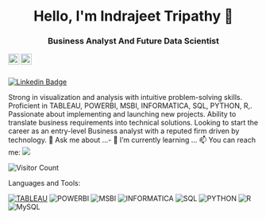 <h1 align = "center">Hello, I'm Indrajeet Tripathy 👋</h1>
<h3 align = "center">Business Analyst And Future Data Scientist</h3>

<a href="https://www.linkedin.com/in/indrajeet-tripathy/">
  <img align="left" alt="Indrajeet Linkdein" width="22px" src="https://cdn.jsdelivr.net/npm/simple-icons@v3/icons/linkedin.svg" />
</a>
<a href="https://github.com/indrajeettripathy">
  <img align="left" alt="Indrajeet Github" width="22px" src="https://cdn.jsdelivr.net/npm/simple-icons@v3/icons/github.svg" />
</a>


<br/>
<br/>



[![Linkedin Badge](https://img.shields.io/badge/-Indrajeet-blue?style=flat-square&logo=Linkedin&logoColor=white&link=https://www.linkedin.com/in/indrajeet-tripathy/)](https://www.linkedin.com/in/indrajeet-tripathy/)


Strong in visualization and analysis with intuitive problem-solving skills. Proficient in TABLEAU, POWERBI, MSBI, INFORMATICA, SQL, PYTHON, R,. Passionate about implementing and launching new projects. Ability to translate business requirements into technical solutions. Looking to start the career as an entry-level Business analyst with a reputed firm driven by technology.
💬 Ask me about ...- 🌱 I’m currently learning ...
📫 You can reach me:  <a href="mailto:indrajeettripathy@gmail.com"><img src="https://img.shields.io/badge/gmail-%23DD0031.svg?&style=flat-square&logo=gmail&logoColor=white"/></a>



![Visitor Count](https://profile-counter.glitch.me/indrajeettripathy/count.svg)

Languages and Tools:


<a href="https://public.tableau.com/app/profile/indrajeet.tripathy#!/?newProfile=&activeTab=0"> <img alt="TABLEAU" src="https://img.shields.io/badge/tableau-%23E34F26.svg?style=flat-square&logo=tableau&logoColor=white"/></a> <img alt="POWERBI" src="https://img.shields.io/badge/PowerBI-%23E34F26.svg?style=flat-square&logo=PowerBi&logoColor=white"/> <img alt="MSBI" src="https://img.shields.io/badge/MSBI-%231572B6.svg?style=flat-square&logo=MSBI&logoColor=white"/> <img alt="INFORMATICA" src="https://img.shields.io/badge/INFORMATICA-%231572B6.svg?style=flat-square&logo=INFORMATICA&logoColor=white"/> <img alt="SQL" src="https://img.shields.io/badge/SQL-%23563D7C.svg?style=flat-square&logo=SQL&logoColor=white"/> <img alt="PYTHON" src="https://img.shields.io/badge/PYTHON-%23ED8B00.svg?style=flat-square&logo=PYTHON&logoColor=white"/> <img alt="R" src="https://img.shields.io/badge/R-%23ED8B00.svg?style=flat-square&logo=R&logoColor=white"/>  <img alt="MySQL" src="https://img.shields.io/badge/mysql-%2300f.svg?style=flat-square&logo=mysql&logoColor=white"/> 

<!--
**IndrajeetAnalyst/IndrajeetAnalyst** is a ✨ _special_ ✨ repository because its `README.md` (this file) appears on your GitHub profile.

Here are some ideas to get you started:

- 🔭 I’m currently working on ...
- 🌱 I’m currently learning ...
- 👯 I’m looking to collaborate on ...
- 🤔 I’m looking for help with ...
- 💬 Ask me about ...
- 📫 How to reach me: ...
- 😄 Pronouns: ...
- ⚡ Fun fact: .....

--
